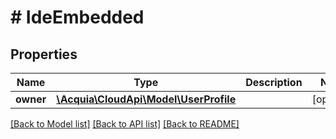 # # IdeEmbedded

## Properties

Name | Type | Description | Notes
------------ | ------------- | ------------- | -------------
**owner** | [**\Acquia\CloudApi\Model\UserProfile**](UserProfile.md) |  | [optional]

[[Back to Model list]](../../README.md#models) [[Back to API list]](../../README.md#endpoints) [[Back to README]](../../README.md)
